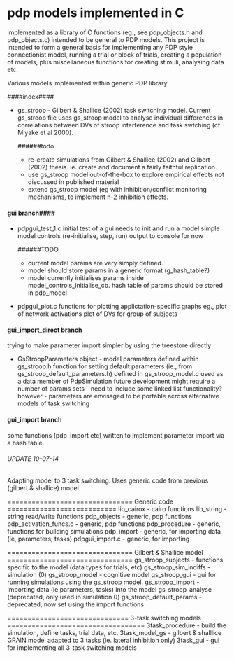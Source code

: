 


pdp models implemented in C
===========================

implemented as a library of C functions (eg., see pdp_objects.h and
pdp_objects.c) intended to be general to PDP models. This project is
intended to form a general basis for implementing any PDP style
connectionist model, running a trial or block of trials, creating a
population of models, plus miscellaneous functions for creating
stimuli, analysing data etc.


Various models implemented within generic PDP library

####index####
* gs_stroop - Gilbert & Shallice (2002) task switching model. Current gs_stroop file uses gs_stroop model to analyse individual differences in correlations between DVs of stroop interference and task swtching (cf Miyake et al 2000). 

  ######todo 
  * re-create simulations from Gilbert & Shallice (2002) and Gilbert (2002) thesis. ie. create and document a fairly faithful replication.
  * use gs_stroop model out-of-the-box to explore empirical effects not discussed in published material
  * extend gs_stroop model (eg with inhibition/conflict monitoring mechanisms, to implement n-2 inhibition effects.


#### gui branch####

* pdpgui_test_1.c
initial test of a gui
needs to init and run a model
simple model controls (re-initialise, step, run)
output to console for now

  ######TODO
  * current model params are very simply defined.
  * model should store params in a generic format (g_hash_table?)
  * model currently initialises params inside model_controls_initialise_cb. hash table of params should be
    stored in pdp_model


* pdpgui_plot.c 
functions for plotting applictation-specific graphs
eg., plot of network activations
plot of DVs for group of subjects


#### gui_import_direct branch ####
trying to make parameter import simpler by using the treestore directly

* GsStroopParameters object - model parameters
defined within gs_stroop.h
function for setting default parameters (ie., from gs_stroop_default_parameters.h) defined in gs_stroop_model.c
used as a data member of PdpSimulation
future development might require a number of params sets - need to include some linked list functionality?
however - parameters are envisaged to be portable across alternative models of task switching

#### gui_import branch ####
some functions (pdp_import etc) written to implement parameter import via a hash table.
 



###### UPDATE 10-07-14 ######
Adapting model to 3 task switching. Uses generic code from previous (gilbert & shallice) model.


=============================== Generic code ===========================
lib_cairox - cairo functions
lib_string - string read/write functions
pdp_objects - generic, pdp functions
pdp_activation_funcs.c - generic, pdp functions
pdp_procedure - generic, functions for building simulations
pdp_import - generic, for importing data (ie, parameters, tasks)
pdpgui_import.c - generic, for importing 


=============================== Gilbert & Shallice model ===============================
gs_stroop_subjects - functions specific to the model (data types for trials, etc)
gs_stroop_sim_indiffs - simulation (0)
gs_stroop_model - cognitive model
gs_stroop_gui - gui for running simulations using the gs_stroop model.
gs_stroop_import - importing data (ie parameters, tasks) into the model
gs_stroop_analyse - (deprecated, only used in simulation 0)
gs_stroop_default_params - deprecated, now set using the import functions


============================== 3-task switching models ==================================
3task_procedure - build the simulation, define tasks, trial data, etc.
3task_model_gs - gilbert & shalllice GRAIN model adapted to 3 tasks (ie. lateral inhibition only)
3task_gui - gui for implementing all 3-task switching models


